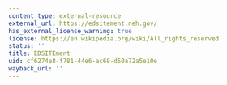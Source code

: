 ```yaml
---
content_type: external-resource
external_url: https://edsitement.neh.gov/
has_external_license_warning: true
license: https://en.wikipedia.org/wiki/All_rights_reserved
status: ''
title: EDSITEment
uid: cf6274e8-f781-44e6-ac68-d50a72a5e10e
wayback_url: ''
---
```

